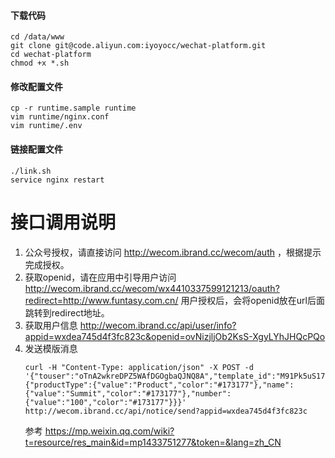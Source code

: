 #### 下载代码
```
cd /data/www
git clone git@code.aliyun.com:iyoyocc/wechat-platform.git
cd wechat-platform
chmod +x *.sh
```

#### 修改配置文件
```
cp -r runtime.sample runtime
vim runtime/nginx.conf
vim runtime/.env
```

#### 链接配置文件
```
./link.sh
service nginx restart
```

# 接口调用说明

1. 公众号授权，请直接访问 http://wecom.ibrand.cc/wecom/auth ，根据提示完成授权。
1. 获取openid，请在应用中引导用户访问 http://wecom.ibrand.cc/wecom/wx4410337599121213/oauth?redirect=http://www.funtasy.com.cn/
   用户授权后，会将openid放在url后面跳转到redirect地址。
1. 获取用户信息 http://wecom.ibrand.cc/api/user/info?appid=wxdea745d4f3fc823c&openid=ovNizjljOb2KsS-XgyLYhJHQcPQo
1. 发送模版消息
   ```shell
   curl -H "Content-Type: application/json" -X POST -d '{"touser":"oTnA2wkreDPZ5WAfDGOgbaQJNQ8A","template_id":"M91Pk5uS17ujzUlzxq5q8KPSIxoEw1RF1Sc08seLXu8","data":{"productType":{"value":"Product","color":"#173177"},"name":{"value":"Summit","color":"#173177"},"number":{"value":"100","color":"#173177"}}}' http://wecom.ibrand.cc/api/notice/send?appid=wxdea745d4f3fc823c
   ```
   参考 https://mp.weixin.qq.com/wiki?t=resource/res_main&id=mp1433751277&token=&lang=zh_CN


